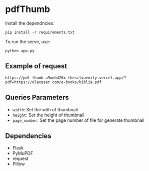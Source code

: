 # pdfThumb

Install the dependncies:

```shell
pip install -r requirements.txt
```

To run the serve, use:

```shell
python app.py
```

## Example of request

```shell
https://pdf-thumb-a9woh426x-thesilvaemily.vercel.app/?pdf=https://olacesar.com/e-books/biblia.pdf
```

## Queries Parameters

* `width`: Set the with of thumbnail
* `height`: Set the height of thumbnail
* `page_number`: Set the page number of file for generate thumbnail

## Dependencies

* Flask
* PyMuPDF
* request
* Pillow
